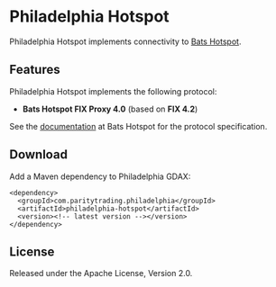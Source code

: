 # Philadelphia Hotspot

Philadelphia Hotspot implements connectivity to [Bats Hotspot][].

  [Bats Hotspot]: http://hotspotfx.com

## Features

Philadelphia Hotspot implements the following protocol:

- **Bats Hotspot FIX Proxy 4.0** (based on **FIX 4.2**)

See the [documentation][] at Bats Hotspot for the protocol specification.

  [documentation]: http://hotspotfx.com/technology/apifix.jsp

## Download

Add a Maven dependency to Philadelphia GDAX:

    <dependency>
      <groupId>com.paritytrading.philadelphia</groupId>
      <artifactId>philadelphia-hotspot</artifactId>
      <version><!-- latest version --></version>
    </dependency>

## License

Released under the Apache License, Version 2.0.
